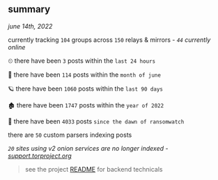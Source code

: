 
## summary
_june 14th, 2022_

currently tracking `104` groups across `150` relays & mirrors - _`44` currently online_

⏲ there have been `3` posts within the `last 24 hours`

🦈 there have been `114` posts within the `month of june`

🪐 there have been `1060` posts within the `last 90 days`

🏚 there have been `1747` posts within the `year of 2022`

🦕 there have been `4033` posts `since the dawn of ransomwatch`

there are `50` custom parsers indexing posts

_`20` sites using v2 onion services are no longer indexed - [support.torproject.org](https://support.torproject.org/onionservices/v2-deprecation/)_

> see the project [README](https://github.com/joshhighet/ransomwatch#ransomwatch--) for backend technicals
